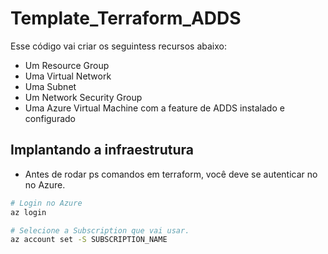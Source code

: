 # Template_Terraform_ADDS

Esse código vai criar os seguintess recursos abaixo:

* Um Resource Group
* Uma Virtual Network
* Uma Subnet
* Um Network Security Group 
* Uma Azure Virtual Machine com a feature de ADDS instalado e configurado

## Implantando a infraestrutura

* Antes de rodar ps comandos em terraform, você deve se autenticar no no Azure.

```bash
# Login no Azure
az login

# Selecione a Subscription que vai usar.
az account set -S SUBSCRIPTION_NAME
```
